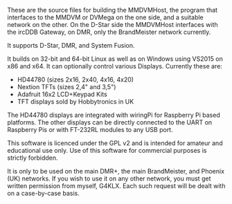 These are the source files for building the MMDVMHost, the program that interfaces to the MMDVM or DVMega on the one side, and a suitable network on the other. On the D-Star side the MMDVMHost interfaces with the ircDDB Gateway, on DMR, only the BrandMeister network currently.

It supports D-Star, DMR, and System Fusion.

It builds on 32-bit and 64-bit Linux as well as on Windows using VS2015 on x86 and x64. It can optionally control various Displays. Currently these are:

- HD44780 (sizes 2x16, 2x40, 4x16, 4x20)
- Nextion TFTs (sizes 2,4" and 3,5")
- Adafruit 16x2 LCD+Keypad Kits
- TFT displays sold by Hobbytronics in UK

The HD44780 displays are integrated with wiringPi for Raspberry Pi based platforms. The other displays can be directly connected to the UART on Raspberry Pis or with FT-232RL modules to any USB port.

This software is licenced under the GPL v2 and is intended for amateur and educational use only. Use of this software for commercial purposes is strictly forbidden.

It is only to be used on the main DMR+, the main BrandMeister, and Phoenix (UK) networks. If you wish to use it on any other network, you must get written permission from myself, G4KLX. Each such request will be dealt with on a case-by-case basis.
